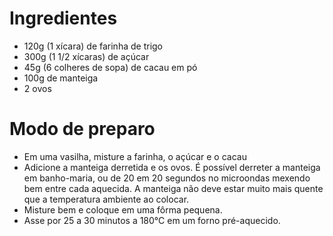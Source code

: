 Ingredientes
============

- 120g (1 xícara) de farinha de trigo
- 300g (1 1/2 xícaras) de açúcar
- 45g (6 colheres de sopa) de cacau em pó
- 100g de manteiga
- 2 ovos

Modo de preparo
===============

- Em uma vasilha, misture a farinha, o açúcar e o cacau
- Adicione a manteiga derretida e os ovos. É possível derreter a manteiga em
  banho-maria, ou de 20 em 20 segundos no microondas mexendo bem entre cada
  aquecida. A manteiga não deve estar muito mais quente que a temperatura
  ambiente ao colocar.
- Misture bem e coloque em uma fôrma pequena.
- Asse por 25 a 30 minutos a 180°C em um forno pré-aquecido.
